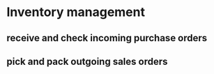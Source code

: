 # Inventory management


## receive and check incoming purchase orders


## pick and pack outgoing sales orders
